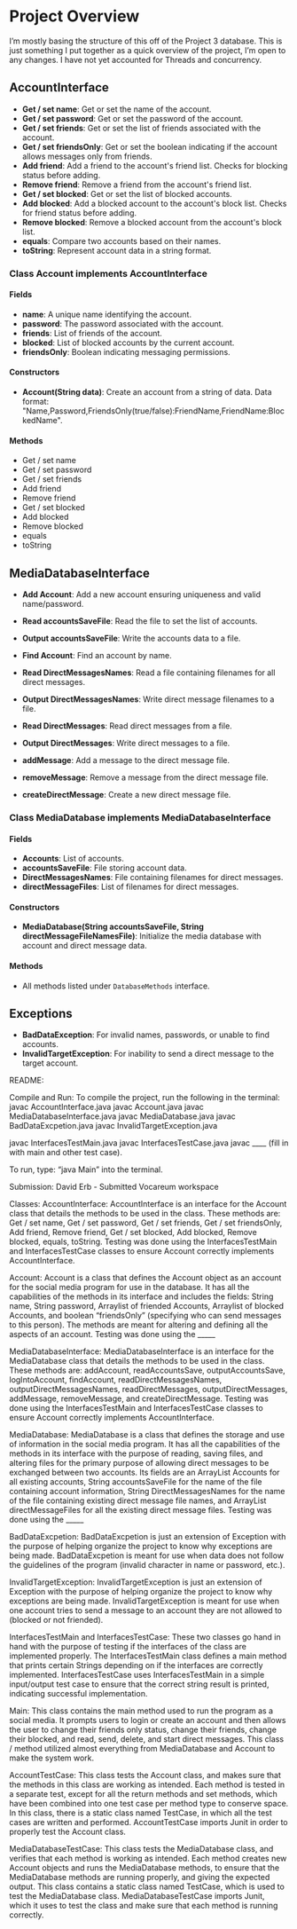 # Project Overview

I’m mostly basing the structure of this off of the Project 3 database. This is just something I put together as a quick overview of the project, I’m open to any changes. I have not yet accounted for Threads and concurrency.

## AccountInterface
- **Get / set name**: Get or set the name of the account.
- **Get / set password**: Get or set the password of the account.
- **Get / set friends**: Get or set the list of friends associated with the account.
- **Get / set friendsOnly**: Get or set the boolean indicating if the account allows messages only from friends.
- **Add friend**: Add a friend to the account's friend list. Checks for blocking status before adding.
- **Remove friend**: Remove a friend from the account's friend list.
- **Get / set blocked**: Get or set the list of blocked accounts.
- **Add blocked**: Add a blocked account to the account's block list. Checks for friend status before adding.
- **Remove blocked**: Remove a blocked account from the account's block list.
- **equals**: Compare two accounts based on their names.
- **toString**: Represent account data in a string format.

### Class Account implements AccountInterface
#### Fields
- **name**: A unique name identifying the account.
- **password**: The password associated with the account.
- **friends**: List of friends of the account.
- **blocked**: List of blocked accounts by the current account.
- **friendsOnly**: Boolean indicating messaging permissions.

#### Constructors
- **Account(String data)**: Create an account from a string of data. Data format: "Name,Password,FriendsOnly(true/false):FriendName,FriendName:BlockedName".

#### Methods
- Get / set name
- Get / set password
- Get / set friends
- Add friend
- Remove friend
- Get / set blocked
- Add blocked
- Remove blocked
- equals
- toString

## MediaDatabaseInterface
- **Add Account**: Add a new account ensuring uniqueness and valid name/password.
- **Read accountsSaveFile**: Read the file to set the list of accounts.
- **Output accountsSaveFile**: Write the accounts data to a file.
- **Find Account**: Find an account by name.

- **Read DirectMessagesNames**: Read a file containing filenames for all direct messages.
- **Output DirectMessagesNames**: Write direct message filenames to a file.
- **Read DirectMessages**: Read direct messages from a file.
- **Output DirectMessages**: Write direct messages to a file.
- **addMessage**: Add a message to the direct message file.
- **removeMessage**: Remove a message from the direct message file.
- **createDirectMessage**: Create a new direct message file.

### Class MediaDatabase implements MediaDatabaseInterface
#### Fields
- **Accounts**: List of accounts.
- **accountsSaveFile**: File storing account data.
- **DirectMessagesNames**: File containing filenames for direct messages.
- **directMessageFiles**: List of filenames for direct messages.

#### Constructors
- **MediaDatabase(String accountsSaveFile, String directMessageFileNamesFile)**: Initialize the media database with account and direct message data.

#### Methods
- All methods listed under `DatabaseMethods` interface.

## Exceptions
- **BadDataException**: For invalid names, passwords, or unable to find accounts.
- **InvalidTargetException**: For inability to send a direct message to the target account.



README:

Compile and Run:
To compile the project, run the following in the terminal:
	javac AccountInterface.java
	javac Account.java
	javac MediaDatabaseInterface.java
	javac MediaDatabase.java
	javac BadDataExcpetion.java
javac InvalidTargetException.java
	
javac InterfacesTestMain.java
javac InterfacesTestCase.java
javac ____ (fill in with main and other test case).

To run, type: “java Main” into the terminal.

Submission:
David Erb - Submitted Vocareum workspace

Classes:
AccountInterface:
	AccountInterface is an interface for the Account class that details the methods to be used in the class. These methods are: Get / set name, Get / set password, Get / set friends, Get / set friendsOnly, Add friend, Remove friend, Get / set blocked, Add blocked, Remove blocked, equals, toString. Testing was done using the InterfacesTestMain and InterfacesTestCase classes to ensure Account correctly implements AccountInterface.

Account:
	Account is a class that defines the Account object as an account for the social media program for use in the database. It has all the capabilities of the methods in its interface and includes the fields: String name, String password, Arraylist of friended Accounts, Arraylist of blocked Accounts, and boolean “friendsOnly” (specifying who can send messages to this person). The methods are meant for altering and defining all the aspects of an account. Testing was done using the _____

MediaDatabaseInterface:
	MediaDatabaseInterface is an interface for the MediaDatabase class that details the methods to be used in the class. These methods are: addAccount, readAccountsSave, outputAccountsSave, logIntoAccount, findAccount, readDirectMessagesNames, outputDirectMessagesNames, readDirectMessages, outputDirectMessages, addMessage, removeMessage, and createDirectMessage. Testing was done using the InterfacesTestMain and InterfacesTestCase classes to ensure Account correctly implements AccountInterface.

MediaDatabase:
	MediaDatabase is a class that defines the storage and use of information in the social media program. It has all the capabilities of the methods in its interface with the purpose of reading, saving files, and altering files for the primary purpose of allowing direct messages to be exchanged between two accounts. Its fields are an ArrayList Accounts for all existing accounts, String accountsSaveFile for the name of the file containing account information, String DirectMessagesNames for the name of the file containing existing direct message file names, and ArrayList<String> directMessageFiles for all the existing direct message files. Testing was done using the _____


BadDataExcpetion:
	BadDataExcpetion is just an extension of Exception with the purpose of helping organize the project to know why exceptions are being made. BadDataExcpetion is meant for use when data does not follow the guidelines of the program (invalid character in name or password, etc.).

InvalidTargetException:
		InvalidTargetException is just an extension of Exception with the purpose of helping organize the project to know why exceptions are being made. InvalidTargetException is meant for use when one account tries to send a message to an account they are not allowed to (blocked or not friended).


InterfacesTestMain and InterfacesTestCase:
	These two classes go hand in hand with the purpose of testing if the interfaces of the class are implemented properly. The InterfacesTestMain class defines a main method that prints certain Strings depending on if the interfaces are correctly implemented. InterfacesTestCase uses InterfacesTestMain in a simple input/output test case to ensure that the correct string result is printed, indicating successful implementation.

Main:
	This class contains the main method used to run the program as a social media. It prompts users to login or create an account and then allows the user to change their friends only status, change their friends, change their blocked, and read, send, delete, and start direct messages. This class / method utilized almost everything from MediaDatabase and Account to make the system work.

 AccountTestCase: 
	This class tests the Account class, and makes sure that the methods in this class are working as intended. Each method is tested in a separate test, except for all the return methods and set methods, which have been combined into one test case per method type to conserve space. In this class, there is a static class named TestCase, in which all the test cases are written and performed. AccountTestCase imports Junit in order to properly test the Account class. 

MediaDatabaseTestCase:
	This class tests the MediaDatabase class, and verifies that each method is working as intended. Each method creates new Account objects and runs the MediaDatabase methods, to ensure that the MediaDatabase methods are running properly, and giving the expected output. This class contains a static class named TestCase, which is used to test the MediaDatabase class. MediaDatabaseTestCase imports Junit, which it uses to test the class and make sure that each method is running correctly. 
